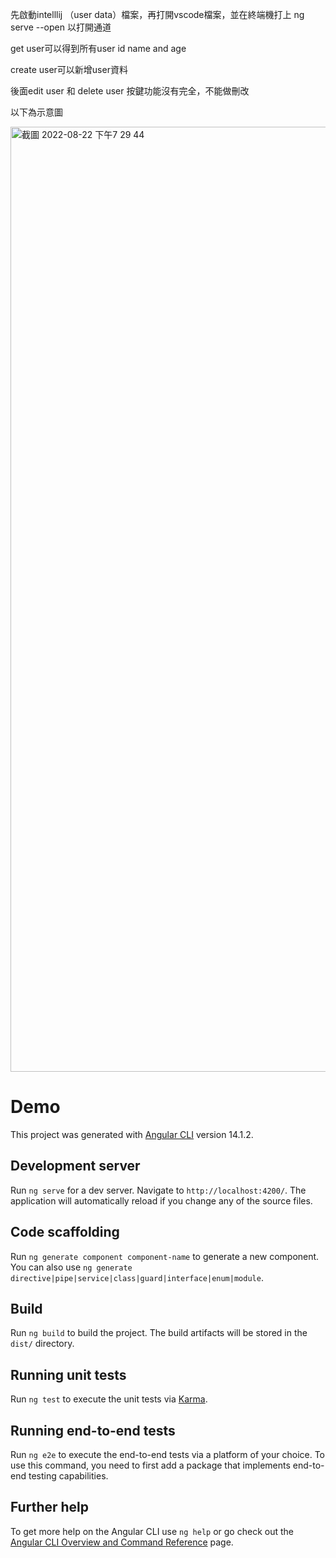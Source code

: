 先啟動intelllij （user data）檔案，再打開vscode檔案，並在終端機打上 ng serve --open 以打開通道

get user可以得到所有user id name and age

create user可以新增user資料

後面edit user 和 delete user 按鍵功能沒有完全，不能做刪改

以下為示意圖


<img width="1512" alt="截圖 2022-08-22 下午7 29 44" src="https://user-images.githubusercontent.com/101085201/185917659-938667c4-6738-49ac-acdf-6b19e5752282.png">






# Demo

This project was generated with [Angular CLI](https://github.com/angular/angular-cli) version 14.1.2.

## Development server

Run `ng serve` for a dev server. Navigate to `http://localhost:4200/`. The application will automatically reload if you change any of the source files.

## Code scaffolding

Run `ng generate component component-name` to generate a new component. You can also use `ng generate directive|pipe|service|class|guard|interface|enum|module`.

## Build

Run `ng build` to build the project. The build artifacts will be stored in the `dist/` directory.

## Running unit tests

Run `ng test` to execute the unit tests via [Karma](https://karma-runner.github.io).

## Running end-to-end tests

Run `ng e2e` to execute the end-to-end tests via a platform of your choice. To use this command, you need to first add a package that implements end-to-end testing capabilities.

## Further help

To get more help on the Angular CLI use `ng help` or go check out the [Angular CLI Overview and Command Reference](https://angular.io/cli) page.
